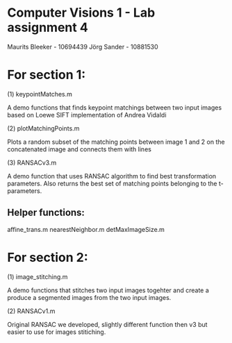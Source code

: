 Computer Visions 1 - Lab assignment 4
=================================
Maurits Bleeker - 10694439
Jörg Sander - 10881530


For section 1:
=============================
(1) keypointMatches.m

A demo functions that finds keypoint matchings between two input images based on Loewe SIFT
implementation of Andrea Vidaldi

(2) plotMatchingPoints.m

Plots a random subset of the matching points between image 1 and 2 on the concatenated image and connects
them with lines

(3) RANSACv3.m

A demo function that uses RANSAC algorithm to find best transformation parameters. Also returns the best set
of matching points belonging to the t-parameters.

Helper functions:
-------------------------
affine_trans.m
nearestNeighbor.m
detMaxImageSize.m

For section 2:
=============================


(1) image_stitching.m

A demo functions that stitches two input images togehter and create a produce a segmented images from the two input images. 


(2) RANSACv1.m

Original RANSAC we developed, slightly different function then v3 but easier to use for images stitiching. 
